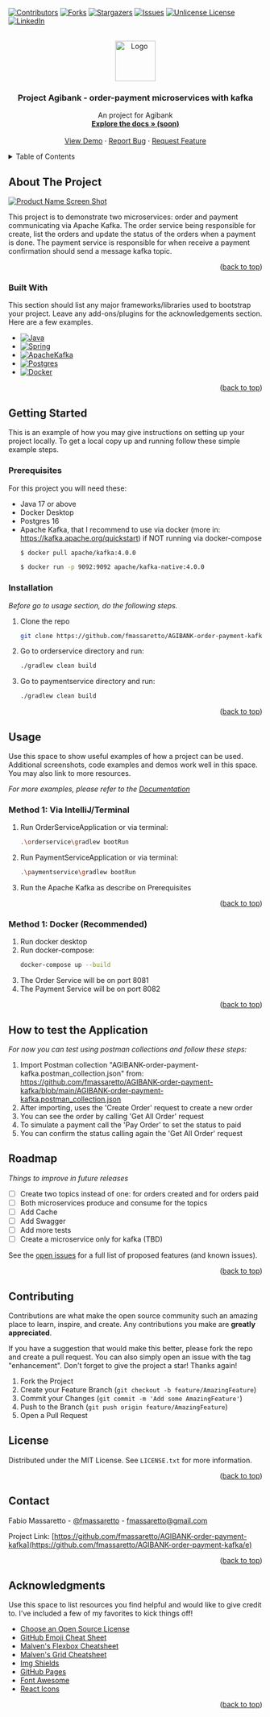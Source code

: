 <a id="readme-top"></a>
<!--
*** Thanks for checking out the AGIBANK order-payment with kafka. If you have a suggestion
*** that would make this better, please fork the repo and create a pull request
*** or simply open an issue with the tag "enhancement".
*** Don't forget to give the project a star!
*** Thanks again! Now go create something AMAZING! :D
-->



<!-- PROJECT SHIELDS -->
<!--
*** I'm using markdown "reference style" links for readability.
*** Reference links are enclosed in brackets [ ] instead of parentheses ( ).
*** See the bottom of this document for the declaration of the reference variables
*** for contributors-url, forks-url, etc. This is an optional, concise syntax you may use.
*** https://www.markdownguide.org/basic-syntax/#reference-style-links
-->
[![Contributors][contributors-shield]][contributors-url]
[![Forks][forks-shield]][forks-url]
[![Stargazers][stars-shield]][stars-url]
[![Issues][issues-shield]][issues-url]
[![Unlicense License][license-shield]][license-url]
[![LinkedIn][linkedin-shield]][linkedin-url]



<!-- PROJECT LOGO -->
<br />
<div align="center">
  <a href="https://github.com/fmassaretto/AGIBANK-order-payment-kafka">
    <img src="images/logo.png" alt="Logo" width="80" height="80">
  </a>

<h3 align="center">Project Agibank - order-payment microservices with kafka</h3>

  <p align="center">
    An project for Agibank
    <br />
    <a href="https://github.com/fmassaretto/AGIBANK-order-payment-kafka"><strong>Explore the docs » (soon)</strong></a>
    <br />
    <br />
    <a href="https://github.com/fmassaretto/AGIBANK-order-payment-kafka">View Demo</a>
    &middot;
    <a href="https://github.com/fmassaretto/AGIBANK-order-payment-kafka/issues/new?labels=bug&template=bug-report---.md">Report Bug</a>
    &middot;
    <a href="https://github.com/fmassaretto/AGIBANK-order-payment-kafka/issues/new?labels=enhancement&template=feature-request---.md">Request Feature</a>
  </p>
</div>



<!-- TABLE OF CONTENTS -->
<details>
  <summary>Table of Contents</summary>
  <ol>
    <li>
      <a href="#about-the-project">About The Project</a>
      <ul>
        <li><a href="#built-with">Built With</a></li>
      </ul>
    </li>
    <li>
      <a href="#getting-started">Getting Started</a>
      <ul>
        <li><a href="#prerequisites">Prerequisites</a></li>
        <li><a href="#installation">Installation</a></li>
      </ul>
    </li>
    <li><a href="#usage">Usage</a></li>
    <li><a href="#testing">Testing the application</a></li>
    <li><a href="#roadmap">Roadmap</a></li>
    <li><a href="#contributing">Contributing</a></li>
    <li><a href="#license">License</a></li>
    <li><a href="#contact">Contact</a></li>
  </ol>
</details>



<!-- ABOUT THE PROJECT -->
## About The Project

[![Product Name Screen Shot][product-screenshot]](https://example.com)


This project is to demonstrate two microservices: order and payment communicating via Apache Kafka. 
The order service being responsible for create, list the orders and update the status of the orders 
when a payment is done. The payment service is responsible for when receive a payment confirmation 
should send a message kafka topic.


<p align="right">(<a href="#readme-top">back to top</a>)</p>



### Built With

This section should list any major frameworks/libraries used to bootstrap your project. Leave any add-ons/plugins for the acknowledgements section. Here are a few examples.

* [![Java][Java]][Java-url]
* [![Spring][Spring]][Spring-url]
* [![ApacheKafka][ApacheKafka]][ApacheKafka-url]
* [![Postgres][Postgres]][Postgres-url]
* [![Docker][Docker]][Docker-url]

<p align="right">(<a href="#readme-top">back to top</a>)</p>



<!-- GETTING STARTED -->
## Getting Started

This is an example of how you may give instructions on setting up your project locally.
To get a local copy up and running follow these simple example steps.

### Prerequisites

For this project you will need these:
* Java 17 or above
* Docker Desktop
* Postgres 16
* Apache Kafka, that I recommend to use via docker (more in: https://kafka.apache.org/quickstart) if NOT running via docker-compose
  ```sh
  $ docker pull apache/kafka:4.0.0
  ```
  ```sh
  $ docker run -p 9092:9092 apache/kafka-native:4.0.0
  ```

### Installation

_Before go to usage section, do the following steps._

1. Clone the repo
   ```sh
   git clone https://github.com/fmassaretto/AGIBANK-order-payment-kafka.git
   ```
2. Go to orderservice directory and run:
   ```sh
   ./gradlew clean build
   ```
3. Go to paymentservice directory and run:
   ```sh
   ./gradlew clean build
   ```

<p align="right">(<a href="#readme-top">back to top</a>)</p>



<!-- USAGE EXAMPLES -->
## Usage

Use this space to show useful examples of how a project can be used. Additional screenshots, code examples and demos work well in this space. You may also link to more resources.

_For more examples, please refer to the [Documentation](https://example.com)_

### Method 1: Via IntelliJ/Terminal
1. Run OrderServiceApplication or via terminal:
    ```sh
   .\orderservice\gradlew bootRun
   ```
2. Run PaymentServiceApplication or via terminal:
    ```sh
   .\paymentservice\gradlew bootRun
   ```
3. Run the Apache Kafka as describe on Prerequisites

<p align="right">(<a href="#readme-top">back to top</a>)</p>



### Method 1: Docker (Recommended)
1. Run docker desktop
2. Run docker-compose:
    ```sh
   docker-compose up --build
   ```
3. The Order Service will be on port 8081
4. The Payment Service will be on port 8082

<p align="right">(<a href="#readme-top">back to top</a>)</p>


<!-- TESTING THE APPLICATION -->
## How to test the Application
_For now you can test using postman collections and follow these steps:_

1. Import Postman collection "AGIBANK-order-payment-kafka.postman_collection.json" from: https://github.com/fmassaretto/AGIBANK-order-payment-kafka/blob/main/AGIBANK-order-payment-kafka.postman_collection.json
2. After importing, uses the 'Create Order' request to create a new order
3. You can see the order by calling 'Get All Order' request
4. To simulate a payment call the 'Pay Order' to set the status to paid
5. You can confirm the status calling again the 'Get All Order' request

<!-- ROADMAP -->
## Roadmap
_Things to improve in future releases_

- [ ] Create two topics instead of one: for orders created and for orders paid
- [ ] Both microservices produce and consume for the topics
- [ ] Add Cache
- [ ] Add Swagger
- [ ] Add more tests
- [ ] Create a microservice only for kafka (TBD)

See the [open issues](https://github.com/fmassaretto/AGIBANK-order-payment-kafka/issues) for a full list of proposed features (and known issues).

<p align="right">(<a href="#readme-top">back to top</a>)</p>



<!-- CONTRIBUTING -->
## Contributing

Contributions are what make the open source community such an amazing place to learn, inspire, and create. Any contributions you make are **greatly appreciated**.

If you have a suggestion that would make this better, please fork the repo and create a pull request. You can also simply open an issue with the tag "enhancement".
Don't forget to give the project a star! Thanks again!

1. Fork the Project
2. Create your Feature Branch (`git checkout -b feature/AmazingFeature`)
3. Commit your Changes (`git commit -m 'Add some AmazingFeature'`)
4. Push to the Branch (`git push origin feature/AmazingFeature`)
5. Open a Pull Request



<!-- LICENSE -->
## License

Distributed under the MIT License. See `LICENSE.txt` for more information.

<p align="right">(<a href="#readme-top">back to top</a>)</p>



<!-- CONTACT -->
## Contact

Fabio Massaretto - [@fmassaretto](https://www.linkedin.com/in/fmassaretto/) - fmassaretto@gmail.com

Project Link: [https://github.com/fmassaretto/AGIBANK-order-payment-kafka](https://github.com/fmassaretto/AGIBANK-order-payment-kafka/e)

<p align="right">(<a href="#readme-top">back to top</a>)</p>



<!-- ACKNOWLEDGMENTS -->
## Acknowledgments

Use this space to list resources you find helpful and would like to give credit to. I've included a few of my favorites to kick things off!

* [Choose an Open Source License](https://choosealicense.com)
* [GitHub Emoji Cheat Sheet](https://www.webpagefx.com/tools/emoji-cheat-sheet)
* [Malven's Flexbox Cheatsheet](https://flexbox.malven.co/)
* [Malven's Grid Cheatsheet](https://grid.malven.co/)
* [Img Shields](https://shields.io)
* [GitHub Pages](https://pages.github.com)
* [Font Awesome](https://fontawesome.com)
* [React Icons](https://react-icons.github.io/react-icons/search)

<p align="right">(<a href="#readme-top">back to top</a>)</p>



<!-- MARKDOWN LINKS & IMAGES -->
<!-- https://www.markdownguide.org/basic-syntax/#reference-style-links -->
[contributors-shield]: https://img.shields.io/github/contributors/othneildrew/Best-README-Template.svg?style=for-the-badge
[contributors-url]: https://github.com/fmassaretto/AGIBANK-order-payment-kafka/graphs/contributors
[forks-shield]: https://img.shields.io/github/forks/othneildrew/Best-README-Template.svg?style=for-the-badge
[forks-url]: https://github.com/fmassaretto/AGIBANK-order-payment-kafka/network/members
[stars-shield]: https://img.shields.io/github/stars/othneildrew/Best-README-Template.svg?style=for-the-badge
[stars-url]: https://github.com/fmassaretto/AGIBANK-order-payment-kafka/stargazers
[issues-shield]: https://img.shields.io/github/issues/othneildrew/Best-README-Template.svg?style=for-the-badge
[issues-url]: https://github.com/fmassaretto/AGIBANK-order-payment-kafka/issues
[license-shield]: https://img.shields.io/github/license/othneildrew/Best-README-Template.svg?style=for-the-badge
[license-url]: https://github.com/fmassaretto/AGIBANK-order-payment-kafka/blob/master/LICENSE.txt
[linkedin-shield]: https://img.shields.io/badge/-LinkedIn-black.svg?style=for-the-badge&logo=linkedin&colorB=555
[linkedin-url]: https://www.linkedin.com/in/fmassaretto/
[product-screenshot]: images/screenshot.png
[Java]: https://img.shields.io/badge/java-%23ED8B00.svg?style=for-the-badge&logo=openjdk&logoColor=white
[Java-url]: https://www.java.com/en/
[Spring]: https://img.shields.io/badge/spring-%236DB33F.svg?style=for-the-badge&logo=spring&logoColor=white
[Spring-url]: https://spring.io/
[Postgres]: https://img.shields.io/badge/postgres-%23316192.svg?style=for-the-badge&logo=postgresql&logoColor=white
[Postgres-url]: https://www.postgresql.org/
[ApacheKafka]: https://img.shields.io/badge/Apache%20Kafka-000?style=for-the-badge&logo=apachekafka
[ApacheKafka-url]: https://kafka.apache.org/
[Docker]: https://img.shields.io/badge/docker-%230db7ed.svg?style=for-the-badge&logo=docker&logoColor=white
[Docker-url]: https://docker.com/